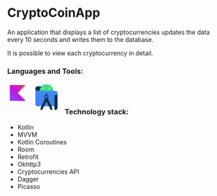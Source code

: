 # CryptoCoinApp
An application that displays a list of cryptocurrencies updates the data every 10 seconds and writes them to the database. 

It is possible to view each cryptocurrency in detail.

### Languages and Tools:
<img align="left" alt="Kotlin" width="48px" hight="48px" src="https://github.com/devicons/devicon/blob/master/icons/kotlin/kotlin-original.svg" style="padding-right:10px;" />
<img align="left" alt="Android Studio" width="64px" hight="64px" src="https://github.com/devicons/devicon/blob/master/icons/androidstudio/androidstudio-original.svg" style="padding-right:10px;" />

<br />
<br />

### Technology stack:
- Kotlin
- MVVM
- Kotlin Coroutines
- Room
- Retrofit
- Okhttp3
- Cryptocurrencies API
- Dagger
- Picasso
